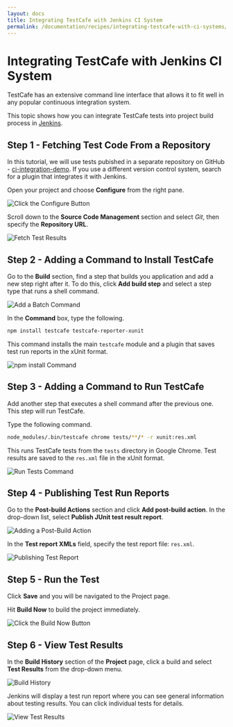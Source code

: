 ```yaml
---
layout: docs
title: Integrating TestCafe with Jenkins CI System
permalink: /documentation/recipes/integrating-testcafe-with-ci-systems/jenkins.html
---
```

# Integrating TestCafe with Jenkins CI System

TestCafe has an extensive command line interface that allows it to fit well in any popular continuous integration system.

This topic shows how you can integrate TestCafe tests into project build process in [Jenkins](https://jenkins.io/).

## Step 1 - Fetching Test Code From a Repository

In this tutorial, we will use tests pubished in a separate repository on GitHub - [ci-integration-demo](https://github.com/VasilyStrelyaev/ci-integration-demo). If you use a different version control system, search for a plugin that integrates it with Jenkins.

Open your project and choose **Configure** from the right pane.

![Click the Configure Button](../../../images/jenkins/project-configure.png)

Scroll down to the **Source Code Management** section and select *Git*, then specify the **Repository URL**.

![Fetch Test Results](../../../images/jenkins/check-out-tests.png)

## Step 2 - Adding a Command to Install TestCafe

Go to the **Build** section, find a step that builds you application and add a new step right after it. To do this, click **Add build step** and select a step type that runs a shell command.

![Add a Batch Command](../../../images/jenkins/add-batch-command.png)

In the **Command** box, type the following.

```sh
npm install testcafe testcafe-reporter-xunit
```

This command installs the main `testcafe` module and a plugin that saves test run reports in the xUnit format.

![npm install Command](../../../images/jenkins/npm-install-command.png)

## Step 3 - Adding a Command to Run TestCafe

Add another step that executes a shell command after the previous one. This step will run TestCafe.

Type the following command.

```sh
node_modules/.bin/testcafe chrome tests/**/* -r xunit:res.xml
```

This runs TestCafe tests from the `tests` directory in Google Chrome. Test results are saved to the `res.xml` file in the xUnit format.

![Run Tests Command](../../../images/jenkins/run-tests-command.png)

## Step 4 - Publishing Test Run Reports

Go to the **Post-build Actions** section and click **Add post-build action**. In the drop-down list, select **Publish JUnit test result report**.

![Adding a Post-Build Action](../../../images/jenkins/add-post-build-action.png)

In the **Test report XMLs** field, specify the test report file: `res.xml`.

![Publishing Test Report](../../../images/jenkins/publish-test-report.png)

## Step 5 - Run the Test

Click **Save** and you will be navigated to the Project page.

Hit **Build Now** to build the project immediately.

![Click the Build Now Button](../../../images/jenkins/project-build-now.png)

## Step 6 - View Test Results

In the **Build History** section of the **Project** page, click a build and select **Test Results** from the drop-down menu.

![Build History](../../../images/jenkins/build-history.png)

Jenkins will display a test run report where you can see general information about testing results. You can click individual tests for details.

![View Test Results](../../../images/jenkins/test-results.png)